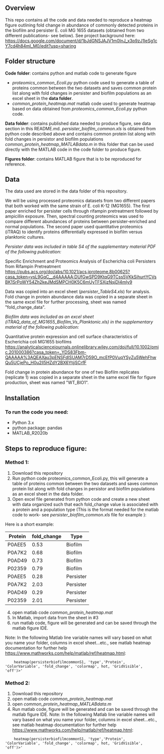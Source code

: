 ## Overview
This repo contains all the code and data needed to reproduce a heatmap figure outlining fold change in abundance of commonly detected proteins in the biofilm and persister E. coli MG 1655 datasets (obtained from two different publications- see below).
See project background here: https://docs.google.com/document/d/1bJdGNSJAJV1m0InJ_x3p9zJ1leSg1cY7cd4h84mI_M0/edit?usp=sharing


## Folder structure

**Code folder**: contains python and matlab code to generate figure
- *proteomics_common_Ecoli.py* python code used to generate a table of proteins common between the two datasets and saves common protein list along with fold changes in persister and biofilm populations as an excel sheet in the **data folder**.
- *common_protein_heatmap.mat* matlab code used to generate heatmap based on data obtained from *proteomics_common_Ecoli.py* python code.

**Data folder**: contains published data needed to produce figure, see data section in this README.md.
*persister_biofilm_common.xls* is obtained from python code described above and contains common protein list along with fold changes in persistor and biofilm populations
*common_protein_heatmap_MATLABdata.m* in this folder that can be used directly with the MATLAB code in the code folder to produce figure.

**Figures folder**: contains MATLAB figure that is to be reproduced for reference.


## Data

The data used are stored in the data folder of this repository.

We will be using processed proteomics datasets from two different papers that both worked with the same strain of E. coli K-12 (MG1655). The first paper enriched for persister cells through rifampin pretreatment followed by ampicillin exposure. Then, spectral counting proteomics was used to compare different abundances of proteins between persister-enriched and normal populations.  The second paper used quantitative proteomics (iTRAQ) to identify proteins differentially expressed in biofilm versus planktonic cultures. 

_Persister data was included in table S4 of the supplementary material PDF of the following publication:_

Specific Enrichment and Proteomics Analysis of Escherichia coli Persisters from Rifampin Pretreatment 
https://pubs.acs.org/doi/abs/10.1021/acs.jproteome.8b00625?casa_token=vsL9GqC__d4AAAAA:DUfGwSPD9KtqG9TCss5VKkSihurtYCVsBK1SrPoWY54Zh2keJMdSMPCH0K5C6mUyTFSXjzNsjDl4mIy9

Data was copied into an excel sheet (*persister_TableS4.xls*) for analysis.
Fold change in protein abundance data was copied in a separate sheet in the same excel file for further processing, sheet was named "fold_change_data".


_Biofilm data was included as an excel sheet (*iTRAQ_data_of_MG1655_Biofilm_Vs_Planktonic.xls*) in the supplementary material of the following publication:_ 

Quantitative protein expression and cell surface characteristics of Escherichia coli MG1655 biofilms
https://analyticalsciencejournals.onlinelibrary.wiley.com/doi/full/10.1002/pmic.201000386?casa_token=_YDS83Fbm-QAAAAA%3AQEAXau3pENSFdISUAM7rD59O_mcEfP0VuqYSyZu5WehFhwQu5UCjePo_H0u2ll5HZdY2BX6YtjjSCrfF

Fold change in protein abundance for one of two Biofilm replicates (replicate 1) was copied in a separate sheet in the same excel file for figure production, sheet was named "WT_BIO1".


## Installation
### To run the code you need: 
- Python 3.x
- python package: pandas
- MATLAB_R2020b

## Steps to reproduce figure:
### Method 1:
1) Download this repository
2) Run python code proteomics_common_Ecoli.py, this will generate a table of proteins common between the two datasets and saves common protein list along with fold changes in persistor and biofilm populations as an excel sheet in the data folder.
3) Open excel file generated from python code and create a new sheet with data organized such that each fold_change value is associated with a protein and a population type (This is the format needed for the matlab code to work- see *persister_biofilm_common.xls* file for example ):

Here is a short example:

| Protein | fold_change | Type |
| ------- | ----------- | ---- |
| P0AEE5 | 0.53 | Biofilm | 
| P0A7K2 | 0.68 | Biofilm |
| P0AD49 | 0.73 | Biofilm |
| P02359 | 0.79 | Biofilm |
| P0AEE5 | 0.28 | Persister |
| P0A7K2 | 2.03 | Persister |
| P0AD49 | 0.29 | Persister |
| P02359 | 2.01 | Persister |


4) open matlab code *common_protein_heatmap.mat*
5) In Matlab, import data from the sheet in #3
6) run matlab code, figure will be generated and can be saved through the matlab figure IDE.

Note: In the following Matlab line variable names will vary based on what you name your folder, columns in excel sheet...etc., see matlab heatmap documentation for further help https://www.mathworks.com/help/matlab/ref/heatmap.html: 
```
    heatmap(persisterbiofilmcommonS1, 'type','Protein', 'ColorVariable', 'fold_change', 'colormap', hot, 'GridVisible', 'off')>'
```




### Method 2:
1) Download this repository
2) open matlab code *common_protein_heatmap.mat*
3) open *common_protein_heatmap_MATLABdata.m*
4) Run matlab code, figure will be generated and can be saved through the matlab figure IDE.
Note: In the following Matlab line variable names will vary based on what you name your folder, columns in excel sheet...etc., see matlab heatmap documentation for further help https://www.mathworks.com/help/matlab/ref/heatmap.html: 
```
    heatmap(persisterbiofilmcommonS1, 'type','Protein', 'ColorVariable', 'fold_change', 'colormap', hot, 'GridVisible', 'off')>'
```










